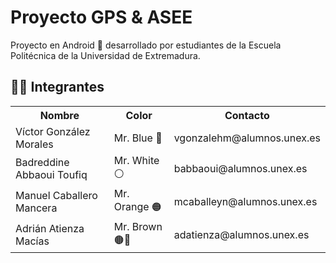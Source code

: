 # Proyecto GPS & ASEE

Proyecto en Android 📱 desarrollado por estudiantes de la Escuela Politécnica de la Universidad de Extremadura.

## 🧑‍🏫 Integrantes

<table>
    <tr>
        <th>Nombre</th>
        <th>Color</th>
        <th>Contacto</th>
    </tr>
    <tr>
        <td>Víctor González Morales</td>
        <td>Mr. Blue 🔵</td>
        <td>vgonzalehm@alumnos.unex.es</td>
    </tr>
    <tr>
        <td>Badreddine Abbaoui Toufiq</td>
        <td>Mr. White ⚪</td>
        <td>babbaoui@alumnos.unex.es</td>
    </tr>
    <tr>
        <td>Manuel Caballero Mancera</td>
        <td>Mr. Orange 🟠</td>
        <td>mcaballeyn@alumnos.unex.es</td>
    </tr>
    <tr>
        <td>Adrián Atienza Macías</td>
        <td>Mr. Brown 🟤👑</td>
        <td>adatienza@alumnos.unex.es</td>
    </tr>
</table>
